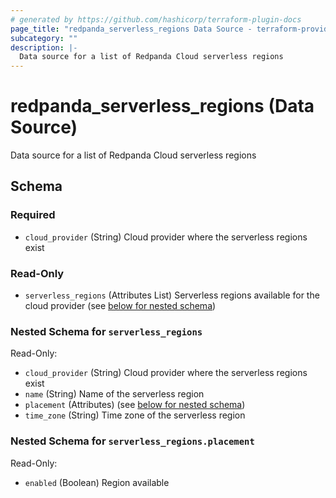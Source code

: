 ```yaml
---
# generated by https://github.com/hashicorp/terraform-plugin-docs
page_title: "redpanda_serverless_regions Data Source - terraform-provider-redpanda"
subcategory: ""
description: |-
  Data source for a list of Redpanda Cloud serverless regions
---
```


# redpanda_serverless_regions (Data Source)

Data source for a list of Redpanda Cloud serverless regions



<!-- schema generated by tfplugindocs -->
## Schema

### Required

- `cloud_provider` (String) Cloud provider where the serverless regions exist

### Read-Only

- `serverless_regions` (Attributes List) Serverless regions available for the cloud provider (see [below for nested schema](#nestedatt--serverless_regions))

<a id="nestedatt--serverless_regions"></a>
### Nested Schema for `serverless_regions`

Read-Only:

- `cloud_provider` (String) Cloud provider where the serverless regions exist
- `name` (String) Name of the serverless region
- `placement` (Attributes) (see [below for nested schema](#nestedatt--serverless_regions--placement))
- `time_zone` (String) Time zone of the serverless region

<a id="nestedatt--serverless_regions--placement"></a>
### Nested Schema for `serverless_regions.placement`

Read-Only:

- `enabled` (Boolean) Region available
